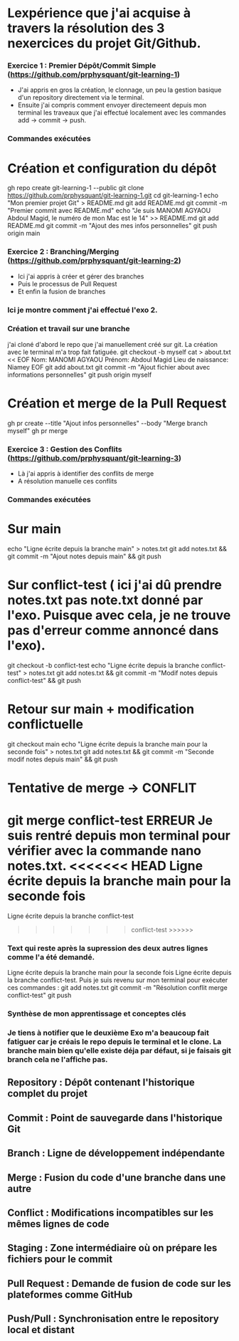 # Lexpérience que j'ai acquise à travers la résolution des 3 nexercices du projet Git/Github.

### Exercice 1 : Premier Dépôt/Commit Simple (https://github.com/prphysquant/git-learning-1)
- J'ai appris en gros la création, le clonnage, un peu la gestion basique d'un repository directement via le terminal.
- Ensuite j'ai compris comment envoyer directemeent depuis mon terminal les traveaux que j'ai effectué localement avec les commandes add → commit → push.
### Commandes exécutées
# Création et configuration du dépôt
gh repo create git-learning-1 --public
git clone https://github.com/prphysquant/git-learning-1.git
cd git-learning-1
echo "Mon premier projet Git" > README.md
git add README.md
git commit -m "Premier commit avec README.md"
echo "Je suis MANOMI AGYAOU Abdoul Magid, le numéro de mon Mac est le 14" >> README.md
git add README.md
git commit -m "Ajout des mes infos personnelles"
git push origin main

### Exercice 2 : Branching/Merging (https://github.com/prphysquant/git-learning-2)
- Ici j'ai appris à créer et gérer des branches
- Puis le processus de Pull Request
- Et enfin la fusion de branches
### Ici je montre comment j'ai effectué l'exo 2.
### Création et travail sur une branche
j'ai cloné d'abord le repo que j'ai manuellement créé sur git. La création avec le terminal m'a trop fait fatiguée. 
git checkout -b myself
cat > about.txt << EOF
Nom: MANOMI AGYAOU 
Prénom: Abdoul Magid
Lieu de naissance: Niamey
EOF
git add about.txt
git commit -m "Ajout fichier about avec informations personnelles"
git push origin myself
# Création et merge de la Pull Request
gh pr create --title "Ajout infos personnelles" --body "Merge branch myself"
gh pr merge

### Exercice 3 : Gestion des Conflits (https://github.com/prphysquant/git-learning-3)
- Là j'ai appris à identifier des conflits de merge
- A résolution manuelle ces conflits
### Commandes exécutées
# Sur main
echo "Ligne écrite depuis la branche main" > notes.txt
git add notes.txt && git commit -m "Ajout notes depuis main" && git push
# Sur conflict-test ( ici j'ai dû prendre notes.txt pas note.txt donné par l'exo. Puisque avec cela, je ne trouve pas d'erreur comme annoncé dans l'exo).
git checkout -b conflict-test
echo "Ligne écrite depuis la branche conflict-test" > notes.txt
git add notes.txt && git commit -m "Modif notes depuis conflict-test" && git push
# Retour sur main + modification conflictuelle
git checkout main
echo "Ligne écrite depuis la branche main pour la seconde fois" > notes.txt
git add notes.txt && git commit -m "Seconde modif notes depuis main" && git push
# Tentative de merge → CONFLIT
git merge conflict-test
ERREUR
Je suis rentré depuis mon terminal pour vérifier avec la commande nano notes.txt.
<<<<<<< HEAD
Ligne écrite depuis la branche main pour la seconde fois
=======
Ligne écrite depuis la branche conflict-test
>>>>>>> conflict-test >>>>>>
### Text qui reste après la supression des deux autres lignes comme l'a été demandé.
Ligne écrite depuis la branche main pour la seconde fois
Ligne écrite depuis la branche conflict-test.
Puis je suis revenu sur mon terminal pour exécuter ces commandes :
git add notes.txt
git commit -m "Résolution conflit merge conflict-test"
git push

### Synthèse de mon apprentissage et conceptes clés
### Je tiens à notifier que le deuxième Exo m'a beaucoup fait fatiguer car je créais le repo depuis le terminal et le clone. La branche main bien qu'elle existe déja par défaut, si je faisais git branch cela ne l'affiche pas. 
## Repository : Dépôt contenant l'historique complet du projet
## Commit : Point de sauvegarde dans l'historique Git
## Branch : Ligne de développement indépendante
## Merge : Fusion du code d'une branche dans une autre
## Conflict : Modifications incompatibles sur les mêmes lignes de code
## Staging : Zone intermédiaire où on prépare les fichiers pour le commit
## Pull Request : Demande de fusion de code sur les plateformes comme GitHub
## Push/Pull : Synchronisation entre le repository local et distant
